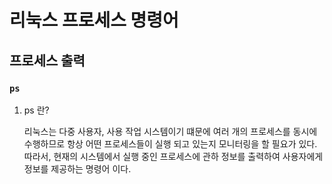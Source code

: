 # 리눅스 프로세스 명령어

## 프로세스 출력 
### `ps`

1) ps 란? 

    리눅스는 다중 사용자, 사용 작업 시스템이기 떄문에 여러 개의 프로세스를 동시에 수행하므로 항상 어떤 프로세스들이 실행 되고 있는지 모니터링을 할 필요가 있다. 따라서, 현재의 시스템에서 실행 중인 프로세스에 관하 정보를 출력하여 사용자에게 정보를 제공하는 명령어 이다.
